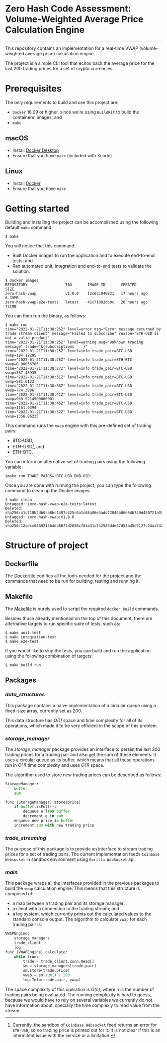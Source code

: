 
# Zero Hash Code Assessment: Volume-Weighted Average Price Calculation Engine
------------------------------------------------

This repository contains an implementation for a real-time VWAP (volume-weighted average price) calculation engine.

The project is a simple CLI tool that echos back the average price for the last 200 trading prices for a set of crypto currencies.

# Prerequisites

The only requirements to build and use this project are:
- `Docker` 18.09 or higher, since we're using `BuildKit` to build the containers' images; and
- `make`.

## macOS

* Install [Docker Desktop](https://www.docker.com/products/docker-desktop)
* Ensure that you have `make` (included with Xcode)

## Linux

* Install [Docker](https://docs.docker.com/engine/install/)
* Ensure that you have `make`

# Getting started

Building and installing the project can be accomplished using the following default `make` command:
```console
$ make
```
You will notice that this command:
* Built Docker images to run the application and to execute end-to-end tests; and
* Ran automated unit, integration and end-to-end tests to validate the solution.

```console
$ docker images
REPOSITORY                 TAG       IMAGE ID       CREATED        SIZE
zero-hash-vwap             v1.0.0    12cdcc046821   17 hours ago   6.39MB
zero-hash-vwap-e2e-tests   latest    41c718b2db0c   20 hours ago   721MB
```

You can then run the binary, as follows:
```console
$ make run
time="2022-01-21T11:38:25Z" level=error msg="Error message returned by trade stream client" message="Failed to subscribe" reason="ETH-USD is not a valid product"
time="2022-01-21T11:38:25Z" level=warning msg="Unknown trading message" trade="&{subscriptions    }"
time="2022-01-21T11:38:25Z" level=info trade_pair=BTC-USD vwap=194.12285
time="2022-01-21T11:38:25Z" level=info trade_pair=ETH-BTC vwap=0.00036705
time="2022-01-21T11:38:27Z" level=info trade_pair=BTC-USD vwap=387.48935
time="2022-01-21T11:38:31Z" level=info trade_pair=BTC-USD vwap=581.6122
time="2022-01-21T11:38:36Z" level=info trade_pair=BTC-USD vwap=774.3986
time="2022-01-21T11:38:41Z" level=info trade_pair=BTC-USD vwap=968.5214500000001
time="2022-01-21T11:38:46Z" level=info trade_pair=BTC-USD vwap=1161.9394
time="2022-01-21T11:38:52Z" level=info trade_pair=BTC-USD vwap=1356.06225
```
This command runs the `vwap` engine with this pre-defined set of trading pairs:
- BTC-USD,
- ETH-USD[^1], and
- ETH-BTC.

[^1]: Currently, the sandbox of `Coinbase Websocket` feed returns an error for `ETH-USD`, so no trading price is printed out for it. It is not clear if this is an intermitent issue with the service or a limitation.


You can inform an alternative set of trading pairs using the following variable:
```console
$make run TRADE_PAIRS='BTC-USD BNB-USD'
```

Once you are done with running the project, you can type the following command to clean up the Docker images:
```console
$ make clean
Untagged: zero-hash-vwap-e2e-tests:latest
Deleted: sha256:41c718b2db0ca8bc1497c425c6a1c68a06e3add22046b06e84b749d460721a39
Untagged: zero-hash-vwap:v1.0.0
Deleted: sha256:12cdcc0468215b4db80f7d2098cf83a31c742583d4e67d53a45d9127c24aa742
```

# Structure of project

## Dockerfile

The [Dockerfile](./Dockerfile) codifies all the tools needed for the project
and the commands that need to be run for building, testing and running it.

## Makefile

The [Makefile](./Makefile) is purely used to script the required `docker build`
commands.

Besides those already mentioned on the top of this document, there are alternative targets to run specific suite of tests, such as:
```console
$ make unit-test
$ make integration-test
$ make e2e-test
```
If you would like to skip the tests, you can build and run the application using the following combination of targets:
```console
$ make build run
```

## Packages
### *data_structures*
This package contains a naive implementation of a circular queue using a fixed-size array, currently set as 200.

This data structure has *O(1)* space and time complexity for all of its operations, which made it to be very efficient in the scope of this problem.

### *storage_manager*
The *storage_manager*  package provides an interface to persist the last 200 trading prices for a
trading pair and also get the sum of these elements. It uses a circular queue as its buffer, which means
that all these operations run in *O(1)* time complexity and uses *O(1)* space.

The algorithm used to store new trading prices can be described as follows:
```python
StorageManager:
    buffer
    sum

func (StorageManager) store(price)
    if buffer.isFull():
        dequeue e from buffer
        decrement e in sum
    enqueue new price in buffer
    increment sum with new trading price
```

### *trade_streaming*
The purpose of this package is to provide an interface to stream trading prices for a set of trading pairs.
The current implementation feeds `Coinbase Websocket` in sandbox environment using `Gorilla WebSocket` api.

### *main*
This package wraps all the interfaces provided in the previous packages to build the `vwap` calculation engine. This means that this structure is composed of:
- a map between a trading pair and its storage manager;
- a client with a connection to the trading stream; and
- a log system, which currently prints out the calculated values to the standard console output.
The algorithm to calculate `vwap` for each trading pair is:

```python
VWAPEngine:
    storage_managers
    trade_client
    log
func (VWAPEngine) calculate:
    while true:
        trade = trade_client.conn.Read()
        sm = storage_managers[trade.pair]
        sm.store(trade.price)
        vwap = sm.sum() / 200
        log.Info(trade.pair, vwap)
```

The space complexity of this operation is *O(n)*, where *n* is the number of trading pairs being evaluated. The running complexity is hard
to guess, because we would have to rely on several variables we currently do not have information about, specially the time complexiy to read
value from the stream.
